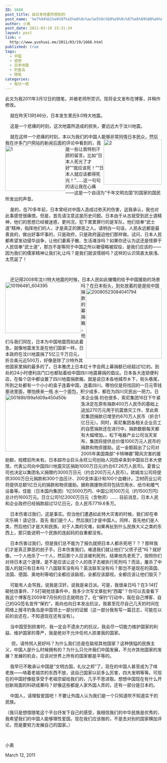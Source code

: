 ```yaml
---
ID: 1668
post_title: 由日本地震所想到的
post_name: '%e7%94%b1%e6%97%a5%e6%9c%ac%e5%9c%b0%e9%9c%87%e6%89%80%e6%83%b3%e5%88%b0%e7%9a%84'
author: 小奥
post_date: 2011-03-19 15:31:34
layout: post
link: >
  http://www.yushuai.me/2011/03/19/1668.html
published: true
tags:
  - 中国
  - 感想
  - 日本地震
  - 钓鱼岛
  - 随笔
categories:
  - 每日一感
---
```

<p>此文为我2011年3月12日的随笔，并被老师所赏识。现将全文发布在博客，并稍作修改。</p>  <p>&#160;&#160;&#160; 就在昨天13时46分，日本发生里氏9.0特大地震。</p>  <p>&#160;&#160;&#160; 这是一个悲痛的时刻，这次地震所造成的损失，要远远大于汶川地震。</p><!--more--><p>&#160;&#160;&#160; 就在这样一个悲痛的时刻，本以为我们的中国人能够非常同情日本民众，然后我在许多门户网站<a href="http://www.yushuai.me/wp-content/uploads/2011/03/2.jpg"><img style="border-bottom: 0px; border-left: 0px; display: inline; margin-left: 0px; border-top: 0px; margin-right: 0px; border-right: 0px" title="2" border="0" alt="2" align="right" src="https://dqhplhzz2008-1251830035.cos.ap-guangzhou.myqcloud.com/wp-content/uploads/2011/03/2_thumb.jpg" width="187" height="145" /></a>的新<a href="http://www.yushuai.me/wp-content/uploads/2011/03/1.jpg"><img style="border-bottom: 0px; border-left: 0px; display: inline; margin-left: 0px; border-top: 0px; margin-right: 0px; border-right: 0px" title="1" border="0" alt="1" align="left" src="https://dqhplhzz2008-1251830035.cos.ap-guangzhou.myqcloud.com/wp-content/uploads/2011/03/1_thumb.jpg" width="194" height="145" /></a>闻后面的评论中看到的，竟是一些让我特别汗颜的留言。比如“日本人死光了才好”“就应该死！”“日本人就应该都得死光！”……这一句句的话让我在心痛——这是一个自诩为“千年文明古国”的国家的国民所发出的声音。</p>  <p>&#160;&#160;&#160; 是的，在70多年前，日本曾经对中国人造成过弥天的伤害，这我承认，我也对此事感觉很痛恨。但是，首先请注意这是历史问题。日本由于从古就受到武士道精神，他们的思想已经被迷惑，更何况，犯下累累罪行的是军队，他们信奉“武士道”精神，指挥他们的人，才是真正的罪恶之人。请明白一句话，人民永远都是最善良的，做出好事坏事的，只是政府，只是政府逼迫他们那样做。试问，日本人民都希望发动侵华战争，让他们妻离子散、生活滩涂吗？如果你还认为这还是怪罪于人民信奉“武士道”，那岂不是等同于中国之所以被侵略被奴役，是我们应该的——因为我们的儒家精神让我们礼让吗？是我们就该懦弱吗？这样的认识简直太肤浅、太荒诞了！</p>  <p>&#160;&#160; </p>  <p>&#160;&#160;&#160; 还记得2008年汶川特大地震的时候，日本人民如此慷慨的给予中国援助的场景吗？在日本街头，到<a href="http://www.yushuai.me/wp-content/uploads/2011/03/10196481_604395.jpg"><img style="border-bottom: 0px; border-left: 0px; display: inline; margin-left: 0px; border-top: 0px; margin-right: 0px; border-right: 0px" title="10196481_604395" border="0" alt="10196481_604395" align="left" src="https://dqhplhzz2008-1251830035.cos.ap-guangzhou.myqcloud.com/wp-content/uploads/2011/03/10196481_604395_thumb.jpg" width="244" height="163" /></a>处<a href="http://www.yushuai.me/wp-content/uploads/2011/03/20080523084041794.jpg"><img style="border-bottom: 0px; border-left: 0px; display: inline; margin-left: 0px; border-top: 0px; margin-right: 0px; border-right: 0px" title="20080523084041794" border="0" alt="20080523084041794" align="right" src="https://dqhplhzz2008-1251830035.cos.ap-guangzhou.myqcloud.com/wp-content/uploads/2011/03/20080523084041794_thumb.jpg" width="244" height="225" /></a>放着的是是给中国捐款的募捐箱，他们与我们同在，日本为中国地震而如此着急，就像地震发生是在他们国家一样。日本政府在汶川地震捐了5亿三千万日元，折合美元近500万，好像是除了沙特外其他国家里捐的最多的了。日本雅虎上日本红十字会网上募捐额已经超过1亿的。到处的24小时便利店门口也都贴着给中国四川地震募捐的倡议。日本各大连锁便利店，在每个店中都设置了四川地震捐款箱，就是说日本各地城市乡下，街头巷尾，所到之处都有一个小小的盒子连着中国，连着四川。哪怕仅是将找回的一日元零钱塞进里面，哪怕换来一瓶 水一个面包，积少成多，都在为四川灾民出一把力。日本企业捐<a href="http://www.yushuai.me/wp-content/uploads/2011/03/00188b199afd09a450d50b.jpg"><img style="border-bottom: 0px; border-left: 0px; display: inline; margin-left: 0px; border-top: 0px; margin-right: 0px; border-right: 0px" title="00188b199afd09a450d50b" border="0" alt="00188b199afd09a450d50b" align="left" src="https://dqhplhzz2008-1251830035.cos.ap-guangzhou.myqcloud.com/wp-content/uploads/2011/03/00188b199afd09a450d50b_thumb.jpg" width="244" height="184" /></a> 的也很多，索尼集团16日下午紧急决定在原有捐款400万人民币的基础上追加270万元用于抗震救灾工作，至此索尼集团捐款已增至约670万人民币（折合1亿日元）。同时，索尼集团各相关企业员工的自愿捐款还在进行中，捐款数额每天都有大幅增加。，松下电器产业公司当天宣布，集团将提供总价值1000万元人民币的捐款和物资援助。这一金额超出了公司对2005年美国南部“卡特琳娜”飓风灾害的援助额，规模前所未有。日本超市业巨头永旺公司创始人冈田卓来到中国驻日本大使馆，代表公司向中国四川地震灾区捐助1000万日元(约合67.26万人民币)。夏普公司也决定以集团名义捐赠约3000万日元（约合200万元人民币）。欧姆龙公司将提供3000万日元捐款和300个血压计、200支体温计和100个血糖计。卫材药业公司将提供总额1亿日元的捐款和物资援助。据称救援物资将包括饮用水、纸巾和暖气设备等。佳能（日本国内集团）1亿5000万円、中国公司100万元（约1500万円）总计约1600万元。日立公司1亿2000万日元（含物资）…… 目前消息，日本人民和企业政府已经捐款超过12亿日元，合人民币7719.6多万。&#160; </p>  <p>&#160;&#160;&#160; 日本伤害过我们，这是事实。但当他们遭遇如此特大灾害的时候，我们却在幸灾乐祸！请记住，首先 我们是个人，然后我们才是中国人。同样，首先他们是人类，然后他们才是大和民族。对于人类的灾难，如果再扯到什么民族大义之类的东西上，那只能说明一个民族的连起码的自重都没有。</p>  <p>&#160;&#160;&#160; 日本伤害过我们，但是我们总不能为了报仇就把日本人都杀死吧？？？那样我们才是真正罪恶的刽子手。日本伤害我们，难道我们就让他们“父债子还”吗？就好像，一个人他杀了一个人，然后那个人应该被判死刑，结果他先老死了，按照你们对待日本这个道理，是不是应该让这个人的孩子去被执行死刑吗？而且，屠杀了中国人的就只有日本吗？八国联军没有吗？英法联军没有吗？那岂不是现在的英国、法国、德国、奥地利等咱们全都应该敌视，全都应该鄙视，全都应该让他们毁灭？</p>  <p>&#160;&#160;&#160; 可能有人会骂我，说我是汉奸，说我是亲日派。可是，我很亲日吗？在3·14打砸抢烧事件、7·5打砸抢烧事件中，我多少次写文章批判“西霉”？你可以去查看下我这个博客在2009年7月份的日志就明白了。在“保钓”行动中，我在自己博客、自己的QQ签名宣传“保钓”，我向也向日本发出抗议，我甚至花尽自己几天的时间在网络上搜寻钓鱼岛是中国领土一部分的证据（这一部分我有写一篇日志，可能在以前的会还在，不知道现在还有没有）。</p>  <p>&#160;&#160;&#160; 当中国受到损害时，我一定会不遗余力的抗议，我会尽一切能力维护国家的利益、维护国家的尊严，我是绝对不允许任何人损害我的国家。</p>  <p>&#160;&#160;&#160;&#160; 但，请怜悯人民好吗？为什么我们总是在敌视其他国家？这种狭隘的民族主义，中国人是什么时候拥有的？为什么只允许我们中国发展，不允许其他国家的发展？发展的机会，应该对世界上所有的国家都是平等的。</p>  <p>&#160;&#160;&#160; 我早已不敢承认中国是“文明古国，礼仪之邦”了。现在的中国人甚至成为了啃老族——啃着老祖宗的东西不放，说自己国家以前多么厉害，四大发明等等。可现在的中国好像挺享受于老祖宗留给我们的，几乎不思进取。想想中国现在有什么开创新局面的科研成果吗？好像这些都是人家外国人弄的，还有一部分是日本的。</p>  <p>&#160;&#160;&#160; 中国人，请理智爱国吧！不要让外国人认为我们是一个只知道吹不知道实干的民族。</p>  <p>（我只是想借随笔这个平台抒发下自己的感受，我相信我们的中华民族是优秀的，我希望我们的中国人能够理性爱国。现在我们应该做的，不是去对别的国家横加评论，而是要努力发展自己的国家。）</p>  <p>&#160;</p>  <p>小奥</p>  <p>March 12, 2011</p>